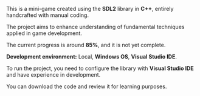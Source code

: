 This is a mini-game created using the **SDL2** library in **C++**, entirely handcrafted with manual coding.  

The project aims to enhance understanding of fundamental techniques applied in game development.  

The current progress is around **85%**, and it is not yet complete.  

**Development environment:** Local, **Windows OS**, **Visual Studio IDE**.

To run the project, you need to configure the library with **Visual Studio IDE** and have experience in development.   

You can download the code and review it for learning purposes.